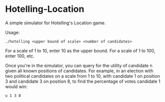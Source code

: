 Hotelling-Location
==================

A simple simulator for Hotelling's Location game.

Usage:

	./hotelling <upper bound of scale> <number of candidates>

For a scale of 1 to 10, enter 10 as the upper bound. For a scale of 1 to 100, enter 100, etc.

Once you're in the simulator, you can query for the utility of candidate n given all known positions of candidates. For example, in an election with two political candidates on a scale from 1 to 10, with candidate 1 on position 3 and candidate 3 on position 8, to find the percentage of votes candidate 1 would win:

	u 1 3 8
